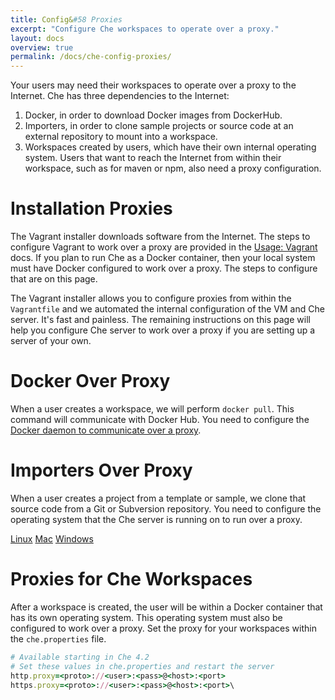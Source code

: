 ```yaml
---
title: Config&#58 Proxies
excerpt: "Configure Che workspaces to operate over a proxy."
layout: docs
overview: true
permalink: /docs/che-config-proxies/
---
```

Your users may need their workspaces to operate over a proxy to the Internet. Che has three dependencies to the Internet:
1. Docker, in order to download Docker images from DockerHub.
2. Importers, in order to clone sample projects or source code at an external repository to mount into a workspace.
2. Workspaces created by users, which have their own internal operating system. Users that want to reach the Internet from within their workspace, such as for maven or npm, also need a proxy configuration.
# Installation Proxies  
The Vagrant installer downloads software from the Internet. The steps to configure Vagrant to work over a proxy are provided in the [Usage: Vagrant](doc:usage) docs. If you plan to run Che as a Docker container, then your local system must have Docker configured to work over a proxy. The steps to configure that are on this page.

The Vagrant installer allows you to configure proxies from within the `Vagrantfile` and we automated the internal configuration of the VM and Che server. It's fast and painless. The remaining instructions on this page will help you configure Che server to work over a proxy if you are setting up a server of your own.
# Docker Over Proxy  
When a user creates a workspace, we will perform `docker pull`. This command will communicate with Docker Hub. You need to configure the [Docker daemon to communicate over a proxy](https://docs.docker.com/engine/admin/systemd/#http-proxy).
# Importers Over Proxy  
When a user creates a project from a template or sample, we clone that source code from a Git or Subversion repository. You need to configure the operating system that the Che server is running on to run over a proxy.

[Linux](http://www.cyberciti.biz/faq/linux-unix-set-proxy-environment-variable/)
[Mac](http://kb.netgear.com/app/answers/detail/a_id/25191/~/configuring-tcp%2Fip-and-proxy-settings-on-mac-osx)
[Windows](http://windows.microsoft.com/en-us/windows/change-internet-explorer-proxy-server-settings#1TC=windows-7)
# Proxies for Che Workspaces  
After a workspace is created, the user will be within a Docker container that has its own operating system. This operating system must also be configured to work over a proxy. Set the proxy for your workspaces within the `che.properties` file.
```ruby  
# Available starting in Che 4.2
# Set these values in che.properties and restart the server
http.proxy=<proto>://<user>:<pass>@<host>:<port>
https.proxy=<proto>://<user>:<pass>@<host>:<port>\
```
